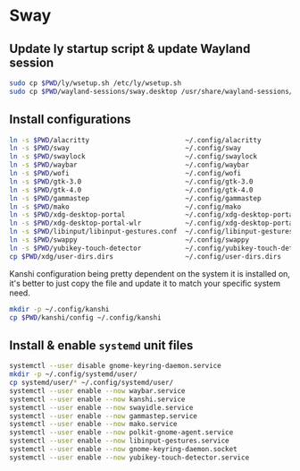 # Sway

## Update ly startup script & update Wayland session

```sh
sudo cp $PWD/ly/wsetup.sh /etc/ly/wsetup.sh
sudo cp $PWD/wayland-sessions/sway.desktop /usr/share/wayland-sessions/sway.desktop
```

## Install configurations

```sh
ln -s $PWD/alacritty                        ~/.config/alacritty
ln -s $PWD/sway                             ~/.config/sway
ln -s $PWD/swaylock                         ~/.config/swaylock
ln -s $PWD/waybar                           ~/.config/waybar
ln -s $PWD/wofi                             ~/.config/wofi
ln -s $PWD/gtk-3.0                          ~/.config/gtk-3.0
ln -s $PWD/gtk-4.0                          ~/.config/gtk-4.0
ln -s $PWD/gammastep                        ~/.config/gammastep
ln -s $PWD/mako                             ~/.config/mako
ln -s $PWD/xdg-desktop-portal               ~/.config/xdg-desktop-portal
ln -s $PWD/xdg-desktop-portal-wlr           ~/.config/xdg-desktop-portal-wlr
ln -s $PWD/libinput/libinput-gestures.conf  ~/.config/libinput-gestures.conf
ln -s $PWD/swappy                           ~/.config/swappy
ln -s $PWD/yubikey-touch-detector           ~/.config/yubikey-touch-detector
cp $PWD/xdg/user-dirs.dirs                  ~/.config/user-dirs.dirs
```

Kanshi configuration being pretty dependent on the system it is installed on, it's better to just copy the file and update it to match your specific system need.

```sh
mkdir -p ~/.config/kanshi
cp $PWD/kanshi/config ~/.config/kanshi
```

## Install & enable `systemd` unit files

```sh
systemctl --user disable gnome-keyring-daemon.service
mkdir -p ~/.config/systemd/user/
cp systemd/user/* ~/.config/systemd/user/
systemctl --user enable --now waybar.service
systemctl --user enable --now kanshi.service
systemctl --user enable --now swayidle.service
systemctl --user enable --now gammastep.service
systemctl --user enable --now mako.service
systemctl --user enable --now polkit-gnome-agent.service
systemctl --user enable --now libinput-gestures.service
systemctl --user enable --now gnome-keyring-daemon.socket
systemctl --user enable --now yubikey-touch-detector.service
```
